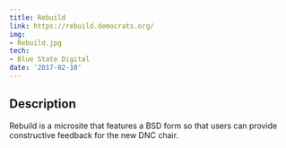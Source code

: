 ```yaml
---
title: Rebuild
link: https://rebuild.democrats.org/
img:
- Rebuild.jpg
tech:
- Blue State Digital
date: '2017-02-10'
---
```


## Description
Rebuild is a microsite that features a BSD form so that users can provide constructive feedback for the new DNC chair.

